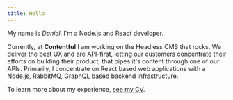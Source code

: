 ```yaml
---
title: Hello
---
```


My name is _Daniel_. I'm a Node.js and React developer.

Currently, at **Contentful** I am working on the Headless CMS that rocks. We deliver the best UX and are API-first, letting our customers concentrate their efforts on building their product, that pipes it's content through one of our APIs. Primarily, I concentrate on React based web applications with a Node.js, RabbitMQ, GraphQL based backend infrastructure.

To learn more about my experience, [see my CV](/cv).
